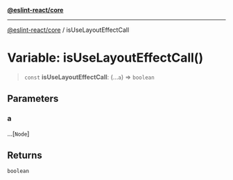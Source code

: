 [**@eslint-react/core**](../README.md)

***

[@eslint-react/core](../README.md) / isUseLayoutEffectCall

# Variable: isUseLayoutEffectCall()

> `const` **isUseLayoutEffectCall**: (...`a`) => `boolean`

## Parameters

### a

...\[`Node`\]

## Returns

`boolean`
